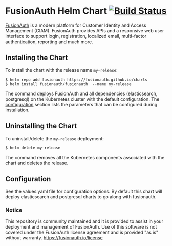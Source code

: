 # FusionAuth Helm Chart [![Build Status](https://travis-ci.org/FusionAuth/charts.svg?branch=master)](https://travis-ci.org/FusionAuth/charts)

[FusionAuth](https://fusionauth.io/) is a modern platform for Customer Identity and Access Management (CIAM). FusionAuth provides APIs and a responsive web user interface to support login, registration, localized email, multi-factor authentication, reporting and much more.

## Installing the Chart

To install the chart with the release name `my-release`:

```console
$ helm repo add fusionauth https://fusionauth.github.io/charts
$ helm install fusionauth/fusionauth  --name my-release
```

The command deploys FusionAuth and all dependencies (elasticsearch, postgresql) on the Kubernetes cluster with the default configuration. The [configuration](#configuration) section lists the parameters that can be configured during installation.

## Uninstalling the Chart

To uninstall/delete the `my-release` deployment:

```console
$ helm delete my-release
```

The command removes all the Kubernetes components associated with the chart and deletes the release.

## Configuration

See the values.yaml file for configuration options. By default this chart will deploy elasticsearch and postgresql charts to go along with fusionauth.


### Notice
This repository is community maintained and it is provided to assist in your deployment and management of FusionAuth. Use of this software is not covered under the FusionAuth license agreement and is provided "as is" without warranty.  https://fusionauth.io/license
